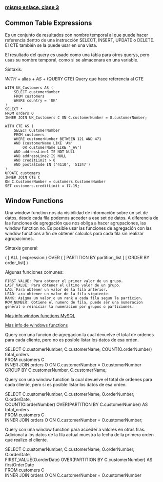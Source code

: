 ### [mismo enlace, clase 3](https://tech.io/playgrounds/123318/sql-facilito)

## Common Table Expressions
Es un conjunto de resultados con nombre temporal al que puede hacer referencia dentro de una instrucción SELECT, INSERT, UPDATE o DELETE. El CTE también se la puede usar en una vista. 

El resultado del query es usado como una tabla para otros querys, pero usas su nombre temporal, como si se almacenara en una variable.

Sintaxis:

_WITH_ + alias + _AS_ + (QUERY CTE) Query que hace referencia al CTE

    WITH UK_Customers AS (
        SELECT customerNumber 
        FROM customers
        WHERE country = 'UK'
    )
    SELECT *
    FROM orders O
    INNER JOIN UK_Customers C ON C.customerNumber = O.customerNumber;

    WITH CTE AS (
        SELECT CustomerNumber
        FROM customers
        WHERE customerNumber BETWEEN 121 AND 471
        AND (customerName LIKE 'A%'
            OR customerName LIKE '_A%')
        AND addressLine1 IS NOT NULL
        AND addressLine2 IS NULL
        AND creditLimit > 0
        AND postalCode IN ('4110', '51247')
    )
    UPDATE customers
    INNER JOIN CTE C 
    ON C.CustomerNumber = customers.CustomerNumber
    SET customers.creditLimit = 17.19;

## Window Functions
Una window function nos da visibilidad de información sobre un set de datos, desde cada fila podemos acceder a ese set de datos. A diferencia de las funciones de agregación que nos obliga a hacer agrupaciones, las window function no. Es posible usar las funciones de agregación con las window functions a fin de obtener calculos para cada fila sin realizar agrupaciones.

Sintaxis general:

( [ ALL ] expression ) OVER ( [ PARTITION BY partition_list ] [ ORDER BY order_list] )

Algunas funciones comunes:

    FIRST_VALUE: Para obtener el primer valor de un grupo.
    LAST_VALUE: Para obtener el ultimo valor de un grupo.
    LAG: Para obtener un valor de la fila anterior.
    LEAD: ara obtener un valor de la fila siguiente.
    RANK: Asigna un valor o un rank a cada fila segun la particion.
    ROW_NUMBER: Obtiene el numero de fila, puede ser una numeracion general o reiniciar la numeracion por grupos o particiones.
[Mas info window functions MySQL](https://dev.mysql.com/doc/refman/8.0/en/window-functions-usage.html)

[Mas info de windows functions](https://www.sqlservertutorial.net/sql-server-window-functions/)

Query con una funcion de agregacion la cual devuelve el total de ordenes para cada cliente, pero no es posible listar los datos de esa orden.

SELECT C.customerNumber, C.customerName, COUNT(O.orderNumber) total_orders  
FROM customers C  
INNER JOIN orders O ON C.customerNumber = O.customerNumber  
GROUP BY C.customerNumber, C.customerName;

Query con una window function la cual devuelve el total de ordenes para cada cliente, pero si es posible listar los datos de esa orden.

SELECT C.customerNumber, C.customerName, O.orderNumber, O.orderDate,  
COUNT(O.orderNumber) OVER(PARTITION BY C.customerNumber) AS total_orders  
FROM customers C  
INNER JOIN orders O ON C.customerNumber = O.customerNumber;

Query con una window function para acceder a valores en otras filas. Adicional a los datos de la fila actual muestra la fecha de la primera orden que realizo el cliente.

SELECT C.customerNumber, C.customerName, O.orderNumber, O.orderDate,  
FIRST_VALUE(O.orderDate) OVER(PARTITION BY C.customerNumber) AS firstOrderDate  
FROM customers C  
INNER JOIN orders O ON C.customerNumber = O.customerNumber

